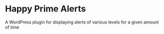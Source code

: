 # Happy Prime Alerts

A WordPress plugin for displaying alerts of various levels for a given amount of time
